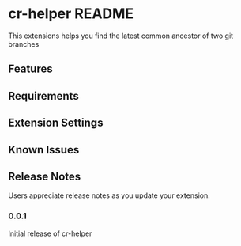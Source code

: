 # cr-helper README

This extensions helps you find the latest common ancestor of two git branches

## Features

## Requirements

## Extension Settings

## Known Issues

## Release Notes

Users appreciate release notes as you update your extension.

### 0.0.1

Initial release of cr-helper
